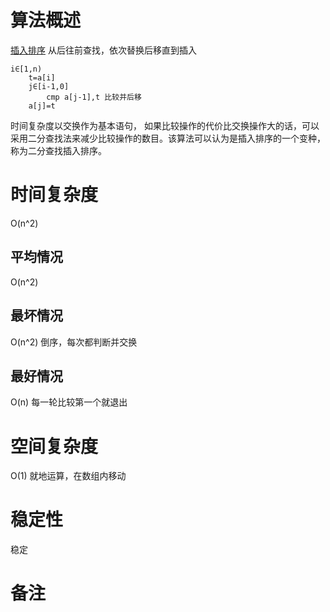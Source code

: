 # 算法概述
[插入排序](https://zh.wikipedia.org/zh-hans/%E6%8F%92%E5%85%A5%E6%8E%92%E5%BA%8F)
从后往前查找，依次替换后移直到插入

    i∈[1,n)
        t=a[i]
        j∈[i-1,0]
            cmp a[j-1],t 比较并后移
        a[j]=t
时间复杂度以交换作为基本语句，
如果比较操作的代价比交换操作大的话，可以采用二分查找法来减少比较操作的数目。该算法可以认为是插入排序的一个变种，称为二分查找插入排序。

# 时间复杂度
O(n^2)
## 平均情况
O(n^2)
## 最坏情况
O(n^2)
倒序，每次都判断并交换
## 最好情况
O(n)
每一轮比较第一个就退出

# 空间复杂度
O(1)
就地运算，在数组内移动

# 稳定性
稳定

# 备注